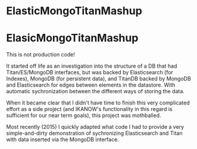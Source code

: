 # ElasticMongoTitanMashup

# ElasicMongoTitanMashup

This is not production code!

It started off life as an investigation into the structure of a DB that had Titan/ES/MongoDB interfaces, but was backed by Elasticsearch (for Indexes), MongoDB (for persistent data), and TitanDB backed by MongoDB and Elasticsearch for edges between elements in the datastore. With automatic sychronization between the different ways of storing the data.

When it became clear that I didn't have time to finish this very complicated effort as a side project (and IKANOW's functionality in this regard is sufficient for our near term goals), this project was mothballed.

Most recently (2015) I quickly adapted what code I had to provide a very simple-and-dirty demonstration of sychronizing Elasticsearch and Titan with data inserted via the MongoDB interface.
